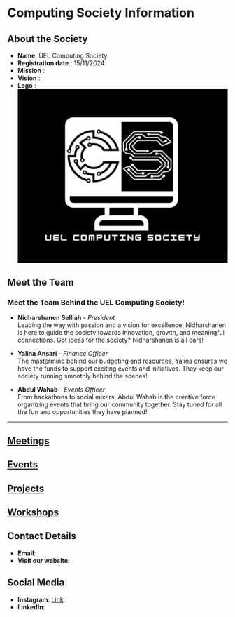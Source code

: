 # Computing Society Information

## About the Society
- **Name**: UEL Computing Society <!-- >>Registered with East London Students' Union -->
- **Registration date** : 15/11/2024
- **Mission** :
- **Vision** :
- **Logo** :  
![Computing Society Logo](../assets/logo.jpg)

## Meet the Team
### Meet the Team Behind the UEL Computing Society!

- **Nidharshanen Selliah** - _President_  
  Leading the way with passion and a vision for excellence, Nidharshanen is here to guide the society towards innovation, growth, and meaningful connections. Got ideas for the society? Nidharshanen is all ears!

- **Yalina Ansari** - _Finance Officer_  
  The mastermind behind our budgeting and resources, Yalina ensures we have the funds to support exciting events and initiatives. They keep our society running smoothly behind the scenes!

- **Abdul Wahab** - _Events Officer_  
  From hackathons to social mixers, Abdul Wahab is the creative force organizing events that bring our community together. Stay tuned for all the fun and opportunities they have planned!
 

---

## [Meetings](Meetings.md)

## [Events](Events.md)

## [Projects](Projects.md)

## [Workshops](Workshops.md)

## Contact Details
- **Email**: 
- **Visit our website**: []()

## Social Media 
- **Instagram**: [Link](https://www.instagram.com/uel_computingsociety)
- **LinkedIn**: []()










